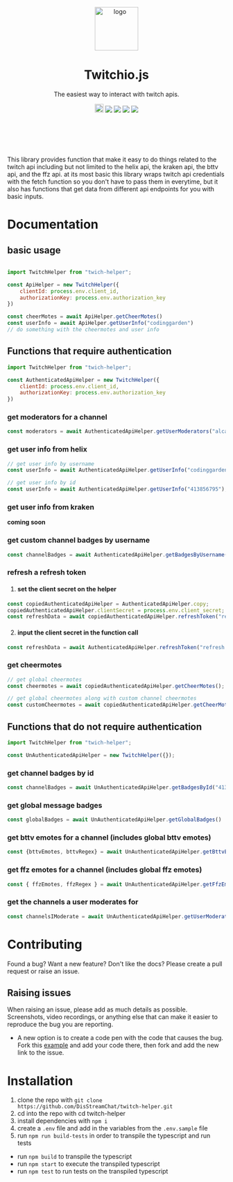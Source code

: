<p align="center"><a href="https://github.com/nastyox/Rando.js#nastyox"><img src="https://cdn.discordapp.com/attachments/727356806552092675/755515540663173231/logo.svg" alt="logo" height=100/></a></p>
<h1 align="center">Twitchio.js</h1>
<p align="center">The easiest way to interact with twitch apis.</p>

<p align="center">
	<a href="https://github.com/GypsyDangerous/twitch-helper"><img src="https://badge.fury.io/js/twitchio-js.png?style=for-the-badge" height="20"/></a>
    <a href="https://opensource.org/licenses/MIT"><img src="https://img.shields.io/badge/License-MIT-yellow.svg?style=for-the-badge"/></a>
    <img src="https://img.shields.io/bundlephobia/min/twitchio-js?style=for-the-badge"/>
    <a href="https://github.com/gypsydangerous/twitchio-js/stargazers"><img src="https://img.shields.io/github/stars/gypsydangerous/twitchio-js.svg?style=for-the-badge"/></a>
	<img src="https://img.shields.io/npm/dw/twitchio-js?style=for-the-badge"/>
</p>
<br></br>
<br></br>

This library provides function that make it easy to do things related to the twitch api including but not limited to the helix api, the kraken api, the bttv api, and the ffz api.
at its most basic this library wraps twitch api credentials with the fetch function so you don't have to pass them in everytime, but it also has functions that get data from different api endpoints for you with basic inputs.

# Documentation

## basic usage

```js

import TwitchHelper from "twich-helper";

const ApiHelper = new TwitchHelper({
    clientId: process.env.client_id,
    authorizationKey: process.env.authorization_key
})

const cheerMotes = await ApiHelper.getCheerMotes()
const userInfo = await ApiHelper.getUserInfo("codinggarden")
// do something with the cheermotes and user info

```

## Functions that require authentication

```js
import TwitchHelper from "twich-helper";

const AuthenticatedApiHelper = new TwitchHelper({
    clientId: process.env.client_id,
    authorizationKey: process.env.authorization_key
})
```

### get moderators for a channel

```js
const moderators = await AuthenticatedApiHelper.getUserModerators("alca")
```

### get user info from helix

```js
// get user info by username
const userInfo = await AuthenticatedApiHelper.getUserInfo("codinggarden");

// get user info by id
const userInfo = await AuthenticatedApiHelper.getUserInfo("413856795");
```

### get user info from kraken

**coming soon**

### get custom channel badges by username

```js
const channelBadges = await AuthenticatedApiHelper.getBadgesByUsername("instafluff");
```

### refresh a refresh token

1. #### set the client secret on the helper

```js
const copiedAuthenticatedApiHelper = AuthenticatedApiHelper.copy;
copiedAuthenticatedApiHelper.clientSecret = process.env.client_secret;
const refreshData = await copiedAuthenticatedApiHelper.refreshToken("refresh token");
```

2. #### input the client secret in the function call

```js
const refreshData = await AuthenticatedApiHelper.refreshToken("refresh token", process.env.client_secret);
```

### get cheermotes

```js
// get global cheermotes
const cheermotes = await copiedAuthenticatedApiHelper.getCheerMotes();

// get global cheermotes along with custom channel cheermotes
const customCheermotes = await copiedAuthenticatedApiHelper.getCheerMotes("413856795");
```

## Functions that do not require authentication

```js
import TwitchHelper from "twich-helper";

const UnAuthenticatedApiHelper = new TwitchHelper({});
```
### get channel badges by id
```js
const channelBadges = await UnAuthenticatedApiHelper.getBadgesById("413856795");
```

### get global message badges
```js
const globalBadges = await UnAuthenticatedApiHelper.getGlobalBadges()
```

### get bttv emotes for a channel (includes global bttv emotes)
```js
const {bttvEmotes, bttvRegex} = await UnAuthenticatedApiHelper.getBttvEmotes("codinggarden")
```

### get ffz emotes for a channel (includes global ffz emotes)
```js
const { ffzEmotes, ffzRegex } = await UnAuthenticatedApiHelper.getFfzEmotes("codinggarden")
```

### get the channels a user moderates for
```js
const channelsIModerate = await UnAuthenticatedApiHelper.getUserModerationChannels("dav1dsnyder404")
```

# Contributing

Found a bug? Want a new feature? Don't like the docs? Please create a pull request or raise an issue.

## Raising issues

When raising an issue, please add as much details as possible. Screenshots, video recordings, or anything else that can make it easier to reproduce the bug you are reporting.

-   A new option is to create a code pen with the code that causes the bug. Fork this [example](https://www.webpackbin.com/bins/-Kxr6IEf5zXSQvGCgKBR) and add your code there, then fork and add the new link to the issue.


# Installation

1. clone the repo with `git clone https://github.com/DisStreamChat/twitch-helper.git`
2. cd into the repo with cd twitch-helper
3. install dependencies with `npm i`
4. create a `.env` file and add in the variables from the `.env.sample` file
5. run `npm run build-tests` in order to transpile the typescript and run tests

-   run `npm build` to transpile the typescript
-   run `npm start` to execute the transpiled typescript
-   run `npm test` to run tests on the transpiled typescript
